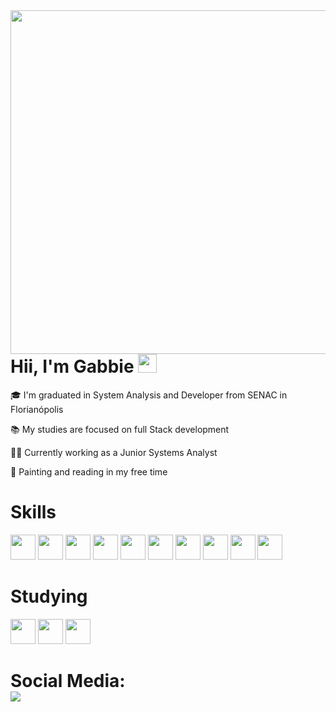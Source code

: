 
<img align="right" height="550" src="https://user-images.githubusercontent.com/117361604/199835516-46fbcabd-560d-4fd5-8df3-a6042c3eac7f.gif" />
<h1 align="left">Hii, I'm Gabbie <img src="https://raw.githubusercontent.com/kaueMarques/kaueMarques/master/hi.gif" height="30px"></h1>

🎓 I'm graduated in System Analysis and Developer from SENAC in Florianópolis

📚 My studies are focused on full Stack development

👩‍💻 Currently working as a Junior Systems Analyst

🎨 Painting and reading in my free time

# Skills
<img src="https://cdn.jsdelivr.net/gh/devicons/devicon/icons/arduino/arduino-original.svg" width="40" height="40"/> <img src="https://cdn.jsdelivr.net/gh/devicons/devicon/icons/java/java-original.svg" width="40" height="40"/> <img src="https://cdn.jsdelivr.net/gh/devicons/devicon/icons/javascript/javascript-plain.svg" width="40" height="40"/> <img src="https://cdn.jsdelivr.net/gh/devicons/devicon/icons/mysql/mysql-original.svg" width="40" height="40"/> <img src="https://cdn.jsdelivr.net/gh/devicons/devicon/icons/angular/angular-original.svg" width="40" height="40"/> <img src="https://cdn.jsdelivr.net/gh/devicons/devicon/icons/html5/html5-plain.svg" width="40" height="40"/> <img src="https://cdn.jsdelivr.net/gh/devicons/devicon/icons/postman/postman-plain.svg" width="40" height="40"/> <img src="https://cdn.jsdelivr.net/gh/devicons/devicon/icons/maven/maven-original.svg" width="40" height="40"/> <img src="https://cdn.jsdelivr.net/gh/devicons/devicon/icons/nodejs/nodejs-plain.svg" width="40" height="40"/> <img src="https://cdn.jsdelivr.net/gh/devicons/devicon/icons/react/react-original.svg" width="40" height="40"/>

# Studying
<img src="https://cdn.jsdelivr.net/gh/devicons/devicon/icons/python/python-plain.svg" width="40" height="40"/> <img src="https://cdn.jsdelivr.net/gh/devicons/devicon/icons/php/php-original.svg" width="40" height="40"/> <img src="https://cdn.jsdelivr.net/gh/devicons/devicon/icons/typescript/typescript-plain.svg" width="40" height="40"/>

# Social Media:<div><a href="https://www.linkedin.com/in/gabriela-zanon-dos-santos-28638a204" target="_blank"><img src="https://img.shields.io/badge/-LinkedIn-%230077B5?style=for-the-badge&logo=linkedin&logoColor=white" target="_blank"></a>   </div>

